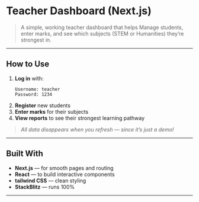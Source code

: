 # Teacher Dashboard (Next.js)

> A simple, working teacher dashboard that helps Manage students, enter marks, and see which subjects (STEM or Humanities) they’re strongest in.

---

## How to Use

1. **Log in** with:
   ```
   Username: teacher
   Password: 1234
   ```
2. **Register** new students
3. **Enter marks** for their subjects
4. **View reports** to see their strongest learning pathway

> _All data disappears when you refresh — since it’s just a demo!_

---

## Built With

- **Next.js** — for smooth pages and routing
- **React** — to build interactive components
- **tailwind CSS** — clean styling
- **StackBlitz** — runs 100% 

---
